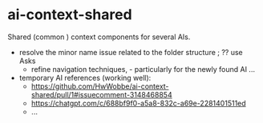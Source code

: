 # ai-context-shared
Shared (common ) context components for several AIs.

- resolve the minor name issue related to the folder structure ; ?? use Asks
  - refine navigation techniques, - particularly for the newly found AI ...
- temporary AI references (working well):
  - https://github.com/HwWobbe/ai-context-shared/pull/1#issuecomment-3148468854
  - https://chatgpt.com/c/688bf9f0-a5a8-832c-a69e-2281401511ed
  - ...
